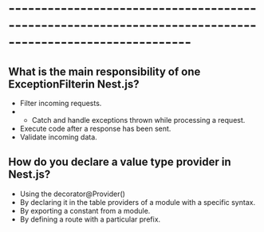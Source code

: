 


# --------------------------------------------------------------------------------------------------------
## What is the main responsibility of one ExceptionFilterin Nest.js?

- Filter incoming requests.
- * Catch and handle exceptions thrown while processing a request.
- Execute code after a response has been sent.
- Validate incoming data.

## How do you declare a value type provider in Nest.js?

- Using the decorator@Provider()
- By declaring it in the table providers of a module with a specific syntax.
- By exporting a constant from a module.
- By defining a route with a particular prefix.